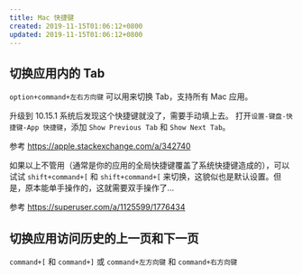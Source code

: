 ```yaml
---
title: Mac 快捷键
created: 2019-11-15T01:06:12+0800
updated: 2019-11-15T01:06:12+0800
---
```



## 切换应用内的 Tab

`option+command+左右方向键` 可以用来切换 Tab，支持所有 Mac 应用。

升级到 10.15.1 系统后发现这个快捷键就没了，需要手动填上去。
打开`设置-键盘-快捷键-App 快捷键`，添加 `Show Previous Tab` 和 `Show Next Tab`。

参考 https://apple.stackexchange.com/a/342740

如果以上不管用（通常是你的应用的全局快捷键覆盖了系统快捷键造成的），可以试试 `shift+command+[` 和 `shift+command+[` 来切换，这貌似也是默认设置。但是，原本能单手操作的，这就需要双手操作了...

参考 https://superuser.com/a/1125599/1776434

## 切换应用访问历史的上一页和下一页

`command+[` 和 `command+]` 或 `command+左方向键` 和 `command+右方向键`
